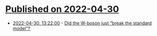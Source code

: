 # [Published on 2022-04-30](index.md)

* [2022-04-30, 13:22:00](https://news.ycombinator.com/item?id=31215891) - [Did the W-boson just “break the standard model”?](http://backreaction.blogspot.com/2022/04/did-w-boson-just-break-standard-model.html)
